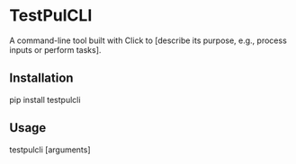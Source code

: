 # TestPulCLI
A command-line tool built with Click to [describe its purpose, e.g., process inputs or perform tasks].

## Installation
pip install testpulcli

## Usage
testpulcli [arguments]